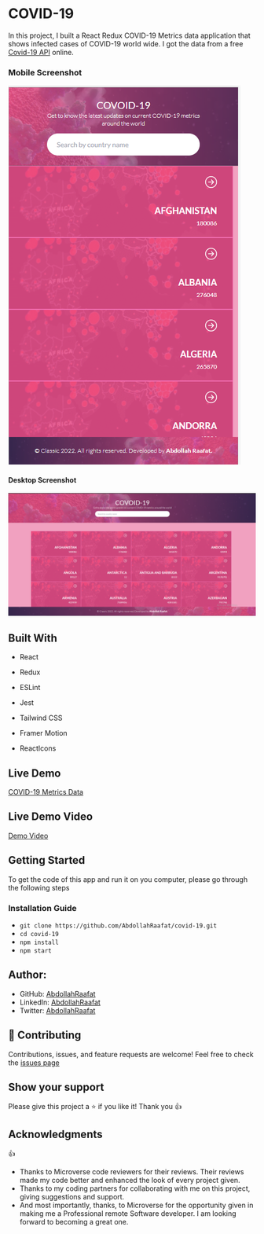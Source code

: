 # COVID-19

In this project, I built a React Redux COVID-19 Metrics data application that shows infected cases of COVID-19 world wide.
I got the data from a free <a href="https://covid19api.com/">Covid-19 API</a> online.

### Mobile Screenshot

![image](/src/images/mobile-shot.PNG)

#### Desktop Screenshot

![image](/src/images/pc-shot.PNG)

## Built With

- React

- Redux

- ESLint

- Jest

- Tailwind CSS

- Framer Motion

- ReactIcons

## Live Demo

<a href="https://snazzy-palmier-67b9a7.netlify.app/">COVID-19 Metrics Data</a>

## Live Demo Video

<a href="https://www.loom.com/share/134dd6177245482ca0d1daab2a2aae28">Demo Video</a>

## Getting Started

To get the code of this app and run it on you computer, please go through the following steps

### Installation Guide

- `git clone https://github.com/AbdollahRaafat/covid-19.git`
- `cd covid-19`
- `npm install`
- `npm start`

## Author:

- GitHub: [AbdollahRaafat](https://github.com/AbdollahRaafat)
- LinkedIn: [AbdollahRaafat](https://www.linkedin.com/in/abdollah-raafat-886059221/)
- Twitter: [AbdollahRaafat](https://twitter.com/abdollah_raafat)

## 🤝 Contributing

Contributions, issues, and feature requests are welcome!
Feel free to check the <a href="#">issues page</a>

## Show your support

Please give this project a ⭐️ if you like it! Thank you 👍

## Acknowledgments

👍

- Thanks to Microverse code reviewers for their reviews. Their reviews made my code better and enhanced the look of every project given.
- Thanks to my coding partners for collaborating with me on this project, giving suggestions and support.
- And most importantly, thanks, to Microverse for the opportunity given in making me a Professional remote Software developer. I am looking forward to becoming a great one.
